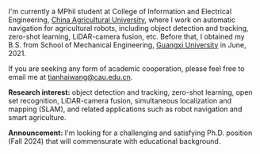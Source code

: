 I'm currently a MPhil student at College of Information and Electrical Engineering, [China Agricultural University](http://en.cau.edu.cn/), where I work on automatic navigation for agricultural robots, including object detection and tracking, zero-shot learning, LiDAR-camera fusion, etc. Before that, I obtained my B.S. from School of Mechanical Engineering, [Guangxi University](https://english.gxu.edu.cn/) in June, 2021.

If you are seeking any form of academic cooperation, please feel free to email me at [tianhaiwang@cau.edu.cn](mailto:tianhaiwang@cau.edu.cn).

**Research interest:** object detection and tracking, zero-shot learning, open set recognition, LiDAR-camera fusion, simultaneous localization and mapping (SLAM), and related applications such as robot navigation and smart agriculture.


**Announcement:** I'm looking for a challenging and satisfying Ph.D. position (Fall 2024) that will commensurate with educational background.

